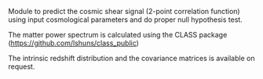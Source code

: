 Module to predict the cosmic shear signal (2-point correlation function) using input cosmological parameters and do proper null hypothesis test.

The matter power spectrum is calculated using the CLASS package (https://github.com/lshuns/class_public)

The intrinsic redshift distribution and the covariance matrices is available on request.